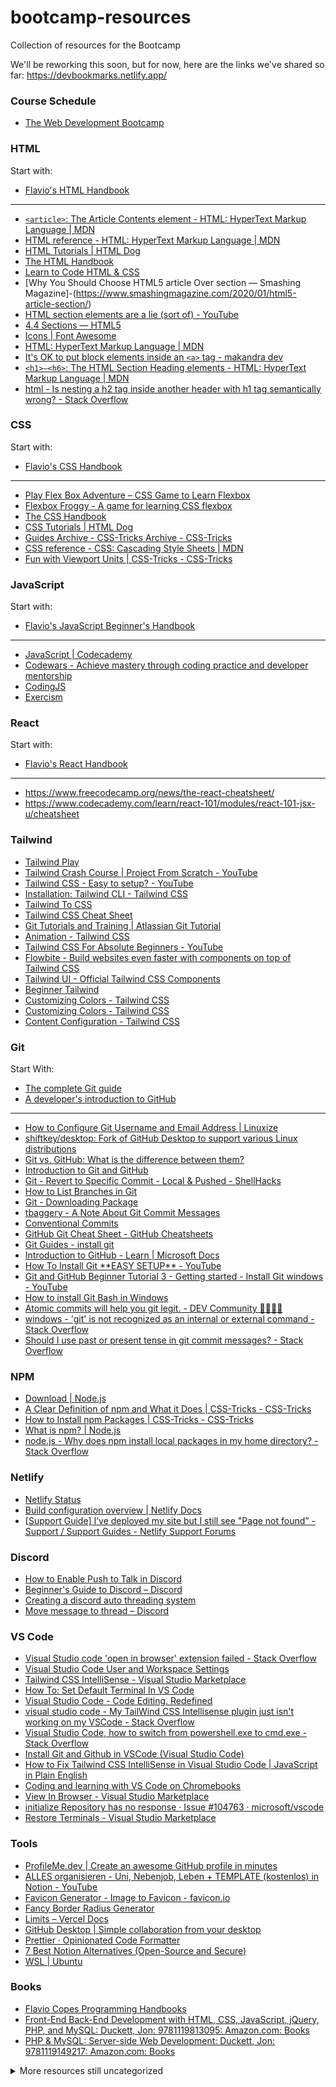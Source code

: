 # bootcamp-resources
Collection of resources for the Bootcamp

We'll be reworking this soon, but for now, here are the links we've shared so far: <https://devbookmarks.netlify.app/>

### Course Schedule

- [The Web Development Bootcamp](https://bootcamp.dev/schedule/)

### HTML

Start with: 

- [Flavio's HTML Handbook](https://www.freecodecamp.org/news/the-html-handbook/)
---
- [```<article>```: The Article Contents element - HTML: HyperText Markup Language | MDN](https://developer.mozilla.org/en-US/docs/Web/HTML/Element/article)
- [HTML reference - HTML: HyperText Markup Language | MDN](https://developer.mozilla.org/en-US/docs/Web/HTML/Reference)
- [HTML Tutorials | HTML Dog](https://htmldog.com/guides/html/)
- [The HTML Handbook](https://www.freecodecamp.org/news/the-html-handbook/)
- [Learn to Code HTML & CSS](https://learn.shayhowe.com/html-css/)
- [Why You Should Choose HTML5 article Over section — Smashing Magazine]-(https://www.smashingmagazine.com/2020/01/html5-article-section/)
- [HTML section elements are a lie (sort of) - YouTube](https://www.youtube.com/watch?v=ULdkpU51hTQ)
- [4.4 Sections — HTML5](https://www.w3.org/TR/2013/CR-html5-20130806/sections.html#the-article-element)
- [Icons | Font Awesome](https://fontawesome.com/icons)
- [HTML: HyperText Markup Language | MDN](https://developer.mozilla.org/en-US/docs/Web/HTML)
- [It's OK to put block elements inside an ```<a>``` tag - makandra dev](https://makandracards.com/makandra/43549-it-s-ok-to-put-block-elements-inside-an-a-tag)
- [```<h1>–<h6>```: The HTML Section Heading elements - HTML: HyperText Markup Language | MDN](https://developer.mozilla.org/en-US/docs/Web/HTML/Element/Heading_Elements)
- [html - Is nesting a h2 tag inside another header with h1 tag semantically wrong? - Stack Overflow](https://stackoverflow.com/questions/17363465/is-nesting-a-h2-tag-inside-another-header-with-h1-tag-semantically-wrong#17371139)


### CSS

Start with: 

- [Flavio's CSS Handbook](https://www.freecodecamp.org/news/the-css-handbook-a-handy-guide-to-css-for-developers-b56695917d11/)
---
- [Play Flex Box Adventure – CSS Game to Learn Flexbox](https://codingfantasy.com/games/flexboxadventure)
- [Flexbox Froggy - A game for learning CSS flexbox](https://flexboxfroggy.com/)
- [The CSS Handbook](https://flaviocopes.com/page/css-handbook/)
- [CSS Tutorials | HTML Dog](https://htmldog.com/guides/css/)
- [Guides Archive - CSS-Tricks Archive - CSS-Tricks](https://css-tricks.com/guides/)
- [CSS reference - CSS: Cascading Style Sheets | MDN](https://developer.mozilla.org/en-US/docs/Web/CSS/Reference)
- [Fun with Viewport Units | CSS-Tricks - CSS-Tricks](https://css-tricks.com/fun-viewport-units/)

### JavaScript

Start with:

- [Flavio's JavaScript Beginner's Handbook](https://www.freecodecamp.org/news/the-complete-javascript-handbook-f26b2c71719c/)
---
- [JavaScript | Codecademy](https://www.codecademy.com/resources/docs/javascript)
- [Codewars - Achieve mastery through coding practice and developer mentorship](https://www.codewars.com/)
- [CodingJS](https://the-winter.github.io/codingjs/)
- [Exercism](https://exercism.org/)

### React

Start with:

- [Flavio's React Handbook](https://www.freecodecamp.org/news/react-beginner-handbook/)
---
- https://www.freecodecamp.org/news/the-react-cheatsheet/
- https://www.codecademy.com/learn/react-101/modules/react-101-jsx-u/cheatsheet

### Tailwind

- [Tailwind Play](https://play.tailwindcss.com/)
- [Tailwind Crash Course | Project From Scratch - YouTube](https://www.youtube.com/watch?v=dFgzHOX84xQ)
- [Tailwind CSS - Easy to setup? - YouTube](https://www.youtube.com/watch?v=RUVLnECJNrw)
- [Installation: Tailwind CLI - Tailwind CSS](https://tailwindcss.com/docs/installation)
- [Tailwind To CSS](https://tailwind-to-css.vercel.app/)
- [Tailwind CSS Cheat Sheet](https://nerdcave.com/tailwind-cheat-sheet)
- [Git Tutorials and Training | Atlassian Git Tutorial](https://www.atlassian.com/git/tutorials)
- [Animation - Tailwind CSS](https://tailwindcss.com/docs/animation)
- [Tailwind CSS For Absolute Beginners - YouTube](https://www.youtube.com/watch?v=j_5-LISy9Qg)
- [Flowbite - Build websites even faster with components on top of Tailwind CSS](https://flowbite.com/)
- [Tailwind UI - Official Tailwind CSS Components](https://tailwindui.com/)
- [Beginner Tailwind](https://chrissev.gumroad.com/l/beginner-tailwind/nerds-unite)
- [Customizing Colors - Tailwind CSS](https://tailwindcss.com/docs/customizing-colors#adding-additional-colors)
- [Customizing Colors - Tailwind CSS](https://tailwindcss.com/docs/customizing-colors)
- [Content Configuration - Tailwind CSS](https://tailwindcss.com/docs/content-configuration)

### Git

Start With:

- [The complete Git guide](https://flaviocopes.com/git/)
- [A developer's introduction to GitHub](https://flaviocopes.com/github/)
---
- [How to Configure Git Username and Email Address | Linuxize](https://linuxize.com/post/how-to-configure-git-username-and-email/)
- [shiftkey/desktop: Fork of GitHub Desktop to support various Linux distributions](https://github.com/shiftkey/desktop)
- [Git vs. GitHub: What is the difference between them?](https://www.theserverside.com/video/Git-vs-GitHub-What-is-the-difference-between-them)
- [Introduction to Git and GitHub](https://www.w3schools.com/git/git_intro.asp?remote=github)
- [Git - Revert to Specific Commit - Local & Pushed - ShellHacks](https://www.shellhacks.com/git-revert-to-specific-commit-local-pushed/)
- [How to List Branches in Git](https://www.makeuseof.com/git-list-branch/)
- [Git - Downloading Package](https://git-scm.com/download/mac)
- [tbaggery - A Note About Git Commit Messages](https://tbaggery.com/2008/04/19/a-note-about-git-commit-messages.html)
- [Conventional Commits](https://www.conventionalcommits.org/en/v1.0.0/)
- [GitHub Git Cheat Sheet - GitHub Cheatsheets](https://training.github.com/downloads/github-git-cheat-sheet/)
- [Git Guides - install git](https://github.com/git-guides/install-git)
- [Introduction to GitHub - Learn | Microsoft Docs](https://docs.microsoft.com/en-us/learn/modules/introduction-to-github/)
- [How To Install Git \*\*EASY SETUP\*\* - YouTube](https://www.youtube.com/watch?v=xoZH_4Fgwj8)
- [Git and GitHub Beginner Tutorial 3 - Getting started - Install Git windows - YouTube](https://www.youtube.com/watch?v=sBTAkHOxvOk)
- [How to install Git Bash in Windows](https://www.educative.io/edpresso/how-to-install-git-bash-in-windows)
- [Atomic commits will help you git legit. - DEV Community 👩‍💻👨‍💻](https://dev.to/paulinevos/atomic-commits-will-help-you-git-legit-35i7)
- [windows - 'git' is not recognized as an internal or external command - Stack Overflow](https://stackoverflow.com/questions/4492979/git-is-not-recognized-as-an-internal-or-external-command)
- [Should I use past or present tense in git commit messages? - Stack Overflow](https://stackoverflow.com/questions/3580013/should-i-use-past-or-present-tense-in-git-commit-messages#:~:text=The%20commit%20message%20should%20be%20imperative%2C%20present%20tense%20because%20with,used%20outside%20its%20original%20context)

### NPM

- [Download | Node.js](https://nodejs.org/en/download/)
- [A Clear Definition of npm and What it Does | CSS-Tricks - CSS-Tricks](https://css-tricks.com/a-clear-definition-of-npm-and-what-it-does/)
- [How to Install npm Packages | CSS-Tricks - CSS-Tricks](https://css-tricks.com/how-to-install-npm-packages/)
- [What is npm? | Node.js](https://nodejs.org/en/knowledge/getting-started/npm/what-is-npm/)
- [node.js - Why does npm install local packages in my home directory? - Stack Overflow](https://stackoverflow.com/questions/50894761/why-does-npm-install-local-packages-in-my-home-directory)

### Netlify

- [Netlify Status](https://www.netlifystatus.com/)
- [Build configuration overview | Netlify Docs](https://docs.netlify.com/configure-builds/overview/)
- [\[Support Guide\] I’ve deployed my site but I still see "Page not found” - Support / Support Guides - Netlify Support Forums](https://answers.netlify.com/t/support-guide-i-ve-deployed-my-site-but-i-still-see-page-not-found/125)

### Discord

- [How to Enable Push to Talk in Discord](https://www.howtogeek.com/662101/how-to-enable-push-to-talk-in-discord/)
- [Beginner's Guide to Discord – Discord](https://support.discord.com/hc/en-us/articles/360045138571-Beginner-s-Guide-to-Discord)
- [Creating a discord auto threading system](https://daily-dev-tips.com/posts/creating-a-discord-auto-threading-system/)
- [Move message to thread – Discord](https://support.discord.com/hc/en-us/community/posts/4405199061399-Move-message-to-thread)

### VS Code

- [Visual Studio code 'open in browser' extension failed - Stack Overflow](https://stackoverflow.com/questions/52739426/visual-studio-code-open-in-browser-extension-failed)
- [Visual Studio Code User and Workspace Settings](https://code.visualstudio.com/docs/getstarted/settings)
- [Tailwind CSS IntelliSense - Visual Studio Marketplace](https://marketplace.visualstudio.com/items?itemName=bradlc.vscode-tailwindcss)
- [How To: Set Default Terminal In VS Code](https://www.shanebart.com/set-default-vscode-terminal/)
- [Visual Studio Code - Code Editing. Redefined](https://code.visualstudio.com/)
- [visual studio code - My TailWind CSS Intellisense plugin just isn't working on my VSCode - Stack Overflow](https://stackoverflow.com/questions/61343447/my-tailwind-css-intellisense-plugin-just-isnt-working-on-my-vscode)
- [Visual Studio Code, how to switch from powershell.exe to cmd.exe - Stack Overflow](https://stackoverflow.com/questions/42729130/visual-studio-code-how-to-switch-from-powershell-exe-to-cmd-exe)
- [Install Git and Github in VSCode (Visual Studio Code)](https://www.jcchouinard.com/install-git-in-vscode/)
- [How to Fix Tailwind CSS IntelliSense in Visual Studio Code | JavaScript in Plain English](https://javascript.plainenglish.io/how-to-fix-tailwind-css-intellisense-in-visual-studio-code-3dede794df21)
- [Coding and learning with VS Code on Chromebooks](https://code.visualstudio.com/blogs/2020/12/03/chromebook-get-started)
- [View In Browser - Visual Studio Marketplace](https://marketplace.visualstudio.com/items?itemName=qinjia.view-in-browser&ssr=false) 
- [initialize Repository has no response · Issue #104763 · microsoft/vscode](https://github.com/microsoft/vscode/issues/104763)
- [Restore Terminals - Visual Studio Marketplace](https://marketplace.visualstudio.com/items?itemName=EthanSK.restore-terminals)

### Tools

- [ProfileMe.dev | Create an awesome GitHub profile in minutes](https://www.profileme.dev/)
- [ALLES organisieren - Uni, Nebenjob, Leben + TEMPLATE (kostenlos) in Notion - YouTube](https://www.youtube.com/watch?v=mwBpUPv4IHc)
- [Favicon Generator - Image to Favicon - favicon.io](https://favicon.io/favicon-converter/)
- [Fancy Border Radius Generator](https://9elements.github.io/fancy-border-radius/)
- [Limits – Vercel Docs](https://vercel.com/docs/concepts/limits/overview)
- [GitHub Desktop | Simple collaboration from your desktop](https://desktop.github.com/)
- [Prettier · Opinionated Code Formatter](https://prettier.io/)
- [7 Best Notion Alternatives (Open-Source and Secure)](https://notionmax.com/best-notion-alternatives/)
- [WSL | Ubuntu](https://ubuntu.com/wsl)

### Books

- [Flavio Copes Programming Handbooks](https://flaviocopes.com/page/ebooks-links/)
- [Front-End Back-End Development with HTML, CSS, JavaScript, jQuery, PHP, and MySQL: Duckett, Jon: 9781119813095: Amazon.com: Books](https://www.amazon.com/Front-End-Back-End-Development-JavaScript-jQuery/dp/1119813093/ref=mp_s_a_1_3?crid=1HQDQ5URKG4H4&keywords=jon+duckett&qid=1649438334&sprefix=jon+duckett%2Caps%2C206&sr=8-3)
- [PHP & MySQL: Server-side Web Development: Duckett, Jon: 9781119149217: Amazon.com: Books](https://www.amazon.com/PHP-MySQL-Server-side-Web-Development/dp/1119149215)

<details><summary>More resources still uncategorized</summary>
<p>

[Pakete & Preise - Impressum-Service Anschrift.net | Unsere Anschriften](https://anschrift.net/pakete/)

[JTK on Twitter: "Someone reminded me today of the deep, deep emotional difficulty that comes with learning to code. The disappointment, frustration, fear, feelings of inadequacy. Fr fr emotional regulation is a soooort of huge part of learning to code. And not an easy one either" / Twitter](https://twitter.com/heyJTK/status/1511880358307975172?t=FEjfuCrKgXL2okjfp8jJ8Q&s=19)

[Responsive design made easy - YouTube](https://www.youtube.com/watch?v=bn-DQCifeQQ)

[Brandon Burton – Medium](https://medium.com/@BaronOfMcFarren)

[One more success story from a self-taught... - DEV Community 👩‍💻👨‍💻](https://dev.to/mvqdev/one-more-success-story-from-a-self-taught-4n67)

[Danny Thompson on Twitter: "My biggest regret before landing my first job in tech was not having a basic understanding of Git and version control. Here are some of the most important commands you NEED TO KNOW and a step by step guide to have you comfortable with on the job tasks." / Twitter](https://twitter.com/DThompsonDev/status/1508383461639397381)

[Working Blind Episode 1 - Meet Florian, a Blind Programmer - Catch These Words](https://catchthesewords.com/working-blind-episode-1-meet-florian-a-blind-programmer/)

[Zettelkasten Method With Obsidian- How to Take Smart Notes(With Examples) | by Prakash Joshi Pax | Medium](https://beingpax.medium.com/zettelkasten-method-with-obsidian-how-to-take-smart-notes-with-examples-cdaf348febbd)

[Applied Accessibility: Wrap Content in the article Element | freeCodeCamp.org](https://www.freecodecamp.org/learn/responsive-web-design/applied-accessibility/wrap-content-in-the-article-element)

[Mariana Trench of Codewars - Among the Branches](https://katiemarie.hashnode.dev/series/codewars)

[Turn on and off dark mode on Chrome (1-min easy guide)](https://www.wisestamp.com/blog/dark-mode-chrome/) 
</p>
</details>
